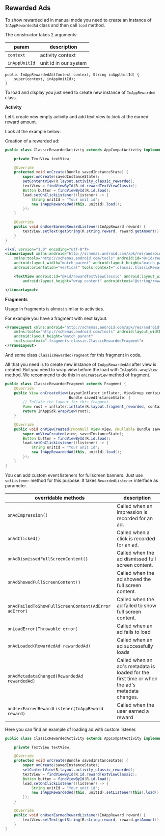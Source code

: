 ## Rewarded Ads

To show rewarded ad in manual mode you need to create an instance of `InAppRewardedAd` class and
then call `load` method.

The constructor takes 2 arguments:

| param | description |
| --- | --- |
| `context` | activity context |
| `inAppUnitId` | unit id in our system |

```
public InAppRewardedAd(Context context, String inAppUnitId) {
    super(context, inAppUnitId);
}
```

To load and display you just need to create new instance of `InAppRewarded` class.

**Activity**

Let’s create new empty activity and add text view to look at the earned reward amount.

Look at the example below:

Creation of a rewarded ad:

```Java
public class ClassicRewardedActivity extends AppCompatActivity implements RewardedListener {

    private TextView textView;

    @Override
    protected void onCreate(Bundle savedInstanceState) {
        super.onCreate(savedInstanceState);
        setContentView(R.layout.activity_classic_rewarded);
        textView = findViewById(R.id.rewardTextViewClassic);
        Button button = findViewById(R.id.load);
        load.setOnClickListener((listener) -> {
            String unitId = "Your unit id";
            new InAppRewardedAd(this, unitId).load();
        });
    }

    @Override
    public void onUserEarnedRewardListener(InAppReward reward) {
        textView.setText(getString(R.string.reward, reward.getAmount(), reward.getRewardType()));
    }
}
```

```xml
<?xml version="1.0" encoding="utf-8"?>
<LinearLayout xmlns:android="http://schemas.android.com/apk/res/android"
    xmlns:tools="http://schemas.android.com/tools" android:id="@+id/rewardedLayoutClassic"
    android:layout_width="match_parent" android:layout_height="match_parent"
    android:orientation="vertical" tools:context=".classic.ClassicRewardedActivity">

    <TextView android:id="@+id/rewardTextViewClassic" android:layout_width="wrap_content"
        android:layout_height="wrap_content" android:text="@string/reward" />

</LinearLayout>
```

**Fragments**

Usage in fragments is almost similar to activities.

For example you have a fragment with next layout.

```xml
<FrameLayout xmlns:android="http://schemas.android.com/apk/res/android"
    xmlns:tools="http://schemas.android.com/tools" android:layout_width="match_parent"
    android:layout_height="match_parent"
    tools:context=".fragments.classic.ClassicRewardedFragment">
</FrameLayout>
```

And some class `ClassicRewardedFragment` for this fragment in code.

All that you need is to create new instance of `InAppRewardedAd` after view is created. But you need
to wrap view before the load with `InAppSdk.wrapView` method. We recommend to do this
in `onCreateView` method of fragment.

```Java
public class ClassicRewardedFragment extends Fragment {
    @Override
    public View onCreateView(LayoutInflater inflater, ViewGroup container,
                             Bundle savedInstanceState) {
        // Inflate the layout for this fragment
        View root = inflater.inflate(R.layout.fragment_rewarded, container, false);
        return InAppSdk.wrapView(root);
    }

    @Override
    public void onViewCreated(@NonNull View view, @Nullable Bundle savedInstanceState) {
        super.onViewCreated(view, savedInstanceState);
        Button button = findViewById(R.id.load);
        load.setOnClickListener((listener) -> {
            String unitId = "Your unit id";
            new InAppRewardedAd(this, unitId).load();
        });
    }
}
```

You can add custom event listeners for fullscreen banners. Just use `setListener` method for this
purpose. It takes `RewardedListener` interface as parameter.

| overridable methods | description |
| --- | --- |
| `onAdImpression()` | Called when an impression is recorded for an ad. |
| `onAdClicked()` | Called when a click is recorded for an ad. |
| `onAdDismissedFullScreenContent()` | Called when the ad dismissed full screen content. |
| `onAdShowedFullScreenContent()` | Called when the ad showed the full screen content. |
| `onAdFailedToShowFullScreenContent(AdError adError)` | Called when the ad failed to show full screen content. |
| `onLoadError(Throwable error)` | Called when an ad fails to load |
| `onAdLoaded(RewardedAd rewardedAd)` | Called when an ad successfully loads |
| `onAdMetadataChanged(RewardedAd rewardedAd)` | Called when an ad's metadata is loaded for the first time or when the ad's metadata changes. |
| `onUserEarnedRewardListener(InAppReward reward)` | Called when the user earned a reward |

Here you can find an example of loading ad with custom listener.

```Java
public class ClassicRewardedActivity extends AppCompatActivity implements RewardedListener {

    private TextView textView;

    @Override
    protected void onCreate(Bundle savedInstanceState) {
        super.onCreate(savedInstanceState);
        setContentView(R.layout.activity_classic_rewarded);
        textView = findViewById(R.id.rewardTextViewClassic);
        Button button = findViewById(R.id.load);
        load.setOnClickListener((listener) -> {
            String unitId = "Your unit id";
            new InAppRewardedAd(this, unitId).setListener(this).load();
        });
    }

    @Override
    public void onUserEarnedRewardListener(InAppReward reward) {
        textView.setText(getString(R.string.reward, reward.getAmount(), reward.getRewardType()));
    }
}
```